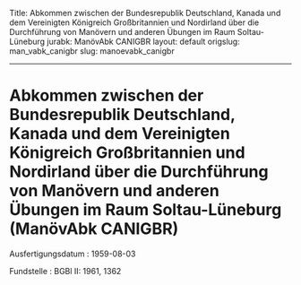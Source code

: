 Title: Abkommen zwischen der Bundesrepublik Deutschland, Kanada und dem Vereinigten
  Königreich Großbritannien und Nordirland über die Durchführung von Manövern und
  anderen Übungen im Raum Soltau-Lüneburg
jurabk: ManövAbk CANIGBR
layout: default
origslug: man_vabk_canigbr
slug: manoevabk_canigbr

---

# Abkommen zwischen der Bundesrepublik Deutschland, Kanada und dem Vereinigten Königreich Großbritannien und Nordirland über die Durchführung von Manövern und anderen Übungen im Raum Soltau-Lüneburg (ManövAbk CANIGBR)

Ausfertigungsdatum
:   1959-08-03

Fundstelle
:   BGBl II: 1961, 1362

